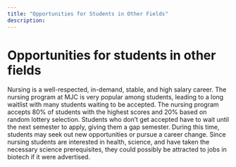```yaml
---
title: "Opportunities for Students in Other Fields"
description: ‎
---
```


# Opportunities for students in other fields

Nursing is a well-respected, in-demand, stable, and high salary career. The nursing program at MJC is very popular among students, leading to a long waitlist with many students waiting to be accepted. The nursing program accepts 80% of students with the highest scores and 20% based on random lottery selection. Students who don’t get accepted have to wait until the next semester to apply, giving them a gap semester. During this time, students may seek out new opportunities or pursue a career change. Since nursing students are interested in health, science, and have taken the necessary science prerequisites, they could possibly be attracted to jobs in biotech if it were advertised. 

